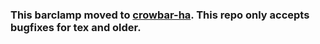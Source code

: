 ### **This barclamp moved to [crowbar-ha](https://github.com/crowbar/crowbar-ha). This repo only accepts bugfixes for tex and older.**
